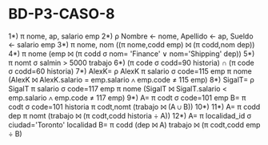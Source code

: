 # BD-P3-CASO-8
1*) π nome, ap, salario emp
2*) ρ Nombre ← nome, Apellido ← ap, Sueldo ← salario emp
3*) π nome, nom ((π nome,codd emp) ⨝ (π codd,nom dep))
4*) π nome (emp ⨝ (π codd σ nom= 'Finance' ∨ nom='Shipping' dep))
5*) π nomt σ salmin > 5000 trabajo
6*) (π code σ codd=90 historia) ∩ (π code σ codd=60 historia)
7*) AlexK=  ρ AlexK π salario σ code=115 emp
    π nome (AlexK ⨝ AlexK.salario = emp.salario ∧ emp.code ≠ 115 emp)
8*) SigalT=  ρ SigalT π salario σ code=117 emp
    π nome (SigalT ⨝ SigalT.salario < emp.salario ∧ emp.code ≠ 117 emp)
9*) A= π codt σ code=101 emp
    B= π codt σ code=101 historia
    π codt,nomt (trabajo ⨝ (A ∪ B))
10*)
11*) A= π codd dep
     π nomt (trabajo ⨝ (π codt,codd historia ÷ A))
12*) A= π localidad_id σ ciudad='Toronto' localidad
     B= π codd (dep ⨝ A)
     trabajo ⨝ (π codt,codd emp ÷ B)     
